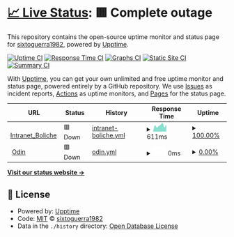# [📈 Live Status](https://sixtoguerra1982.github.io/thunderlabs_monitor): <!--live status--> **🟥 Complete outage**

This repository contains the open-source uptime monitor and status page for [sixtoguerra1982](https://sixtoguerra1982.github.io/thunderlabs_monitor), powered by [Upptime](https://github.com/upptime/upptime).

[![Uptime CI](https://github.com/sixtoguerra1982/thunderlabs_monitor/workflows/Uptime%20CI/badge.svg)](https://github.com/sixtoguerra1982/thunderlabs_monitor/actions?query=workflow%3A%22Uptime+CI%22)
[![Response Time CI](https://github.com/sixtoguerra1982/thunderlabs_monitor/workflows/Response%20Time%20CI/badge.svg)](https://github.com/sixtoguerra1982/thunderlabs_monitor/actions?query=workflow%3A%22Response+Time+CI%22)
[![Graphs CI](https://github.com/sixtoguerra1982/thunderlabs_monitor/workflows/Graphs%20CI/badge.svg)](https://github.com/sixtoguerra1982/thunderlabs_monitor/actions?query=workflow%3A%22Graphs+CI%22)
[![Static Site CI](https://github.com/sixtoguerra1982/thunderlabs_monitor/workflows/Static%20Site%20CI/badge.svg)](https://github.com/sixtoguerra1982/thunderlabs_monitor/actions?query=workflow%3A%22Static+Site+CI%22)
[![Summary CI](https://github.com/sixtoguerra1982/thunderlabs_monitor/workflows/Summary%20CI/badge.svg)](https://github.com/sixtoguerra1982/thunderlabs_monitor/actions?query=workflow%3A%22Summary+CI%22)

With [Upptime](https://upptime.js.org), you can get your own unlimited and free uptime monitor and status page, powered entirely by a GitHub repository. We use [Issues](https://github.com/sixtoguerra1982/thunderlabs_monitor/issues) as incident reports, [Actions](https://github.com/sixtoguerra1982/thunderlabs_monitor/actions) as uptime monitors, and [Pages](https://sixtoguerra1982.github.io/thunderlabs_monitor) for the status page.

<!--start: status pages-->
<!-- This summary is generated by Upptime (https://github.com/upptime/upptime) -->
<!-- Do not edit this manually, your changes will be overwritten -->
<!-- prettier-ignore -->
| URL | Status | History | Response Time | Uptime |
| --- | ------ | ------- | ------------- | ------ |
| <img alt="" src="http://intranet.boliche.cl/favicon.ico" height="13"> [Intranet_Boliche](http://intranet.boliche.cl/) | 🟥 Down | [intranet-boliche.yml](https://github.com/sixtoguerra1982/thunderlabs_monitor/commits/HEAD/history/intranet-boliche.yml) | <details><summary><img alt="Response time graph" src="./graphs/intranet-boliche/response-time-week.png" height="20"> 611ms</summary><br><a href="https://sixtoguerra1982.github.io/thunderlabs_monitor/history/intranet-boliche"><img alt="Response time 522" src="https://img.shields.io/endpoint?url=https%3A%2F%2Fraw.githubusercontent.com%2Fsixtoguerra1982%2Fthunderlabs_monitor%2FHEAD%2Fapi%2Fintranet-boliche%2Fresponse-time.json"></a><br><a href="https://sixtoguerra1982.github.io/thunderlabs_monitor/history/intranet-boliche"><img alt="24-hour response time 697" src="https://img.shields.io/endpoint?url=https%3A%2F%2Fraw.githubusercontent.com%2Fsixtoguerra1982%2Fthunderlabs_monitor%2FHEAD%2Fapi%2Fintranet-boliche%2Fresponse-time-day.json"></a><br><a href="https://sixtoguerra1982.github.io/thunderlabs_monitor/history/intranet-boliche"><img alt="7-day response time 611" src="https://img.shields.io/endpoint?url=https%3A%2F%2Fraw.githubusercontent.com%2Fsixtoguerra1982%2Fthunderlabs_monitor%2FHEAD%2Fapi%2Fintranet-boliche%2Fresponse-time-week.json"></a><br><a href="https://sixtoguerra1982.github.io/thunderlabs_monitor/history/intranet-boliche"><img alt="30-day response time 564" src="https://img.shields.io/endpoint?url=https%3A%2F%2Fraw.githubusercontent.com%2Fsixtoguerra1982%2Fthunderlabs_monitor%2FHEAD%2Fapi%2Fintranet-boliche%2Fresponse-time-month.json"></a><br><a href="https://sixtoguerra1982.github.io/thunderlabs_monitor/history/intranet-boliche"><img alt="1-year response time 556" src="https://img.shields.io/endpoint?url=https%3A%2F%2Fraw.githubusercontent.com%2Fsixtoguerra1982%2Fthunderlabs_monitor%2FHEAD%2Fapi%2Fintranet-boliche%2Fresponse-time-year.json"></a></details> | <details><summary><a href="https://sixtoguerra1982.github.io/thunderlabs_monitor/history/intranet-boliche">100.00%</a></summary><a href="https://sixtoguerra1982.github.io/thunderlabs_monitor/history/intranet-boliche"><img alt="All-time uptime 99.90%" src="https://img.shields.io/endpoint?url=https%3A%2F%2Fraw.githubusercontent.com%2Fsixtoguerra1982%2Fthunderlabs_monitor%2FHEAD%2Fapi%2Fintranet-boliche%2Fuptime.json"></a><br><a href="https://sixtoguerra1982.github.io/thunderlabs_monitor/history/intranet-boliche"><img alt="24-hour uptime 100.00%" src="https://img.shields.io/endpoint?url=https%3A%2F%2Fraw.githubusercontent.com%2Fsixtoguerra1982%2Fthunderlabs_monitor%2FHEAD%2Fapi%2Fintranet-boliche%2Fuptime-day.json"></a><br><a href="https://sixtoguerra1982.github.io/thunderlabs_monitor/history/intranet-boliche"><img alt="7-day uptime 100.00%" src="https://img.shields.io/endpoint?url=https%3A%2F%2Fraw.githubusercontent.com%2Fsixtoguerra1982%2Fthunderlabs_monitor%2FHEAD%2Fapi%2Fintranet-boliche%2Fuptime-week.json"></a><br><a href="https://sixtoguerra1982.github.io/thunderlabs_monitor/history/intranet-boliche"><img alt="30-day uptime 100.00%" src="https://img.shields.io/endpoint?url=https%3A%2F%2Fraw.githubusercontent.com%2Fsixtoguerra1982%2Fthunderlabs_monitor%2FHEAD%2Fapi%2Fintranet-boliche%2Fuptime-month.json"></a><br><a href="https://sixtoguerra1982.github.io/thunderlabs_monitor/history/intranet-boliche"><img alt="1-year uptime 100.00%" src="https://img.shields.io/endpoint?url=https%3A%2F%2Fraw.githubusercontent.com%2Fsixtoguerra1982%2Fthunderlabs_monitor%2FHEAD%2Fapi%2Fintranet-boliche%2Fuptime-year.json"></a></details>
| <img alt="" src="https://odinback.thunderlabs.cl/favicon.ico" height="13"> [Odin](https://odinback.thunderlabs.cl/) | 🟥 Down | [odin.yml](https://github.com/sixtoguerra1982/thunderlabs_monitor/commits/HEAD/history/odin.yml) | <details><summary><img alt="Response time graph" src="./graphs/odin/response-time-week.png" height="20"> 0ms</summary><br><a href="https://sixtoguerra1982.github.io/thunderlabs_monitor/history/odin"><img alt="Response time 0" src="https://img.shields.io/endpoint?url=https%3A%2F%2Fraw.githubusercontent.com%2Fsixtoguerra1982%2Fthunderlabs_monitor%2FHEAD%2Fapi%2Fodin%2Fresponse-time.json"></a><br><a href="https://sixtoguerra1982.github.io/thunderlabs_monitor/history/odin"><img alt="24-hour response time 0" src="https://img.shields.io/endpoint?url=https%3A%2F%2Fraw.githubusercontent.com%2Fsixtoguerra1982%2Fthunderlabs_monitor%2FHEAD%2Fapi%2Fodin%2Fresponse-time-day.json"></a><br><a href="https://sixtoguerra1982.github.io/thunderlabs_monitor/history/odin"><img alt="7-day response time 0" src="https://img.shields.io/endpoint?url=https%3A%2F%2Fraw.githubusercontent.com%2Fsixtoguerra1982%2Fthunderlabs_monitor%2FHEAD%2Fapi%2Fodin%2Fresponse-time-week.json"></a><br><a href="https://sixtoguerra1982.github.io/thunderlabs_monitor/history/odin"><img alt="30-day response time 0" src="https://img.shields.io/endpoint?url=https%3A%2F%2Fraw.githubusercontent.com%2Fsixtoguerra1982%2Fthunderlabs_monitor%2FHEAD%2Fapi%2Fodin%2Fresponse-time-month.json"></a><br><a href="https://sixtoguerra1982.github.io/thunderlabs_monitor/history/odin"><img alt="1-year response time 0" src="https://img.shields.io/endpoint?url=https%3A%2F%2Fraw.githubusercontent.com%2Fsixtoguerra1982%2Fthunderlabs_monitor%2FHEAD%2Fapi%2Fodin%2Fresponse-time-year.json"></a></details> | <details><summary><a href="https://sixtoguerra1982.github.io/thunderlabs_monitor/history/odin">0.00%</a></summary><a href="https://sixtoguerra1982.github.io/thunderlabs_monitor/history/odin"><img alt="All-time uptime 41.09%" src="https://img.shields.io/endpoint?url=https%3A%2F%2Fraw.githubusercontent.com%2Fsixtoguerra1982%2Fthunderlabs_monitor%2FHEAD%2Fapi%2Fodin%2Fuptime.json"></a><br><a href="https://sixtoguerra1982.github.io/thunderlabs_monitor/history/odin"><img alt="24-hour uptime 0.00%" src="https://img.shields.io/endpoint?url=https%3A%2F%2Fraw.githubusercontent.com%2Fsixtoguerra1982%2Fthunderlabs_monitor%2FHEAD%2Fapi%2Fodin%2Fuptime-day.json"></a><br><a href="https://sixtoguerra1982.github.io/thunderlabs_monitor/history/odin"><img alt="7-day uptime 0.00%" src="https://img.shields.io/endpoint?url=https%3A%2F%2Fraw.githubusercontent.com%2Fsixtoguerra1982%2Fthunderlabs_monitor%2FHEAD%2Fapi%2Fodin%2Fuptime-week.json"></a><br><a href="https://sixtoguerra1982.github.io/thunderlabs_monitor/history/odin"><img alt="30-day uptime 7.96%" src="https://img.shields.io/endpoint?url=https%3A%2F%2Fraw.githubusercontent.com%2Fsixtoguerra1982%2Fthunderlabs_monitor%2FHEAD%2Fapi%2Fodin%2Fuptime-month.json"></a><br><a href="https://sixtoguerra1982.github.io/thunderlabs_monitor/history/odin"><img alt="1-year uptime 0.00%" src="https://img.shields.io/endpoint?url=https%3A%2F%2Fraw.githubusercontent.com%2Fsixtoguerra1982%2Fthunderlabs_monitor%2FHEAD%2Fapi%2Fodin%2Fuptime-year.json"></a></details>

<!--end: status pages-->

[**Visit our status website →**](https://sixtoguerra1982.github.io/thunderlabs_monitor)

## 📄 License

- Powered by: [Upptime](https://github.com/upptime/upptime)
- Code: [MIT](./LICENSE) © [sixtoguerra1982](https://sixtoguerra1982.github.io/thunderlabs_monitor)
- Data in the `./history` directory: [Open Database License](https://opendatacommons.org/licenses/odbl/1-0/)
